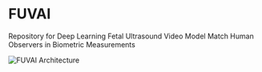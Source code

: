 # FUVAI
Repository for Deep Learning Fetal Ultrasound Video Model Match Human Observers in Biometric Measurements


![FUVAI Architecture](https://https://github.com/SanoScience/FUVAI/blob/main/images/fuvai.png)
